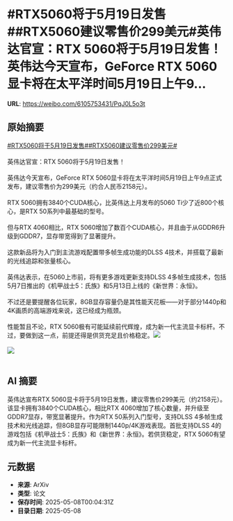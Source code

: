 # #RTX5060将于5月19日发售##RTX5060建议零售价299美元#英伟达官宣：RTX 5060将于5月19日发售！英伟达今天宣布，GeForce RTX 5060显卡将在太平洋时间5月19日上午9...

**URL**: https://weibo.com/6105753431/PqJ0L5o3t

## 原始摘要

<a href="https://m.weibo.cn/search?containerid=231522type%3D1%26t%3D10%26q%3D%23RTX5060%E5%B0%86%E4%BA%8E5%E6%9C%8819%E6%97%A5%E5%8F%91%E5%94%AE%23&amp;extparam=%23RTX5060%E5%B0%86%E4%BA%8E5%E6%9C%8819%E6%97%A5%E5%8F%91%E5%94%AE%23" data-hide=""><span class="surl-text">#RTX5060将于5月19日发售#</span></a><a href="https://m.weibo.cn/search?containerid=231522type%3D1%26t%3D10%26q%3D%23RTX5060%E5%BB%BA%E8%AE%AE%E9%9B%B6%E5%94%AE%E4%BB%B7299%E7%BE%8E%E5%85%83%23&amp;extparam=%23RTX5060%E5%BB%BA%E8%AE%AE%E9%9B%B6%E5%94%AE%E4%BB%B7299%E7%BE%8E%E5%85%83%23" data-hide=""><span class="surl-text">#RTX5060建议零售价299美元#</span></a><br><br>英伟达官宣：RTX 5060将于5月19日发售！<br><br>英伟达今天宣布，GeForce RTX 5060显卡将在太平洋时间5月19日上午9点正式发布，建议零售价为299美元（约合人民币2158元）。<br><br>RTX 5060拥有3840个CUDA核心，比英伟达上月发布的5060 Ti少了近800个核心，是RTX 50系列中最基础的型号。<br><br>但与RTX 4060相比，RTX 5060增加了数百个CUDA核心，并且由于从GDDR6升级到GDDR7，显存带宽得到了显著提升。<br><br>这款新品将为入门到主流游戏配置带多帧生成功能的DLSS 4技术，并搭载了最新的光线追踪和张量核心。<br><br>英伟达表示，在5060上市前，将有更多游戏更新支持DLSS 4多帧生成技术，包括5月7日推出的《机甲战士5：氏族》和5月13日上线的《新世界：永恒》。<br><br>不过还是要提醒各位玩家，8GB显存容量仍是其性能天花板——对于部分1440p和4K画质的高端游戏来说，这已经成为瓶颈。<br><br>性能暂且不论，RTX 5060极有可能延续前代辉煌，成为新一代主流显卡标杆。不过，要做到这一点，前提还得是供货充足且价格稳定。<img style="" src="https://tvax4.sinaimg.cn/large/006Fd7o3gy1i16zcqkptwj30zk0k0h6g.jpg" referrerpolicy="no-referrer"><br><br><img style="" src="https://tvax3.sinaimg.cn/large/006Fd7o3gy1i16zcr9o2cj30zk0ndqam.jpg" referrerpolicy="no-referrer"><br><br>

## AI 摘要

英伟达宣布RTX 5060显卡将于5月19日发售，建议零售价299美元（约2158元）。该显卡拥有3840个CUDA核心，相比RTX 4060增加了核心数量，并升级至GDDR7显存，带宽显著提升。作为RTX 50系列入门型号，支持DLSS 4多帧生成技术和光线追踪，但8GB显存可能限制1440p/4K游戏表现。首批支持DLSS 4的游戏包括《机甲战士5：氏族》和《新世界：永恒》。若供货稳定，RTX 5060有望成为新一代主流显卡标杆。

## 元数据

- **来源**: ArXiv
- **类型**: 论文
- **保存时间**: 2025-05-08T00:04:31Z
- **目录日期**: 2025-05-08
